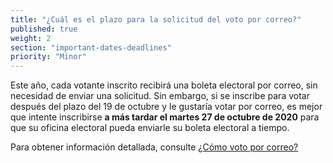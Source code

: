 ```yaml
---
title: "¿Cuál es el plazo para la solicitud del voto por correo?"
published: true
weight: 2
section: "important-dates-deadlines"
priority: "Minor"
---
```

Este año, cada votante inscrito recibirá una boleta electoral por correo, sin necesidad de enviar una solicitud. Sin embargo, si se inscribe para votar después del plazo del 19 de octubre y le gustaría votar por correo, es mejor que intente inscribirse **a más tardar el martes 27 de octubre de 2020** para que su oficina electoral pueda enviarle su boleta electoral a tiempo.

Para obtener información detallada, consulte [¿Cómo voto por correo?](#menu-item-vote-by-mail)  

